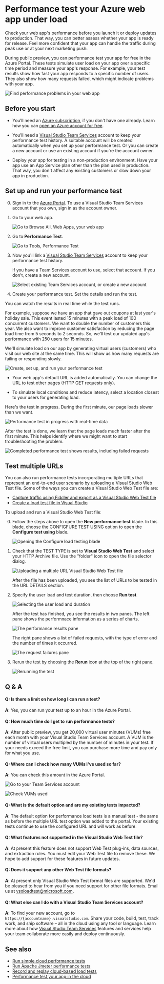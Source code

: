 <properties
   pageTitle="Test your Azure web app's performance | Microsoft Azure"
   description="Run Azure web app performance tests to check how your app handles user load. Measure response time and find failures that might indicate problems."
   services="app-service\web"
   documentationCenter=""
   authors="ecfan"
   manager="douge"
   editor="jimbe"/>

<tags
   ms.service="app-service-web"
   ms.workload="web"
   ms.tgt_pltfrm="na"
   ms.devlang="na"
   ms.topic="article"
   ms.date="05/25/2016"
   ms.author="estfan; manasma; ahomer"/>

# <a name="performance-test-your-azure-web-app-under-load"></a>Performance test your Azure web app under load

Check your web app's performance before you launch it or deploy updates to production. That way, you can better assess whether your app is ready for release. Feel more confident that your app can handle the traffic during peak use or at your next marketing push.

During public preview, you can performance test your app for free in the Azure Portal.
These tests simulate user load on your app over a specific time period and measure your app's response. For example, your test results show how fast your app responds to a specific number of users. They also show how many requests failed, which might indicate problems with your app.      

![Find performance problems in your web app](./media/app-service-web-app-performance-test/azure-np-perf-test-overview.png)

## <a name="before-you-start"></a>Before you start

* You'll need an [Azure subscription](https://account.windowsazure.com/subscriptions), if you don't have one already. Learn how you can [open an Azure account for free](https://azure.microsoft.com/pricing/free-trial/?WT.mc_id=A261C142F).

* You'll need a [Visual Studio Team Services](https://www.visualstudio.com/products/what-is-visual-studio-online-vs) account to keep your performance test history. A suitable account will be created automatically when you set up your performance test. Or you can create a new account or use an existing account if you're the account owner. 

* Deploy your app for testing in a non-production environment. Have your app use an App Service plan other than the plan used in production. That way, you don't affect any existing customers or slow down your app in production. 

## <a name="set-up-and-run-your-performance-test"></a>Set up and run your performance test

0.  Sign in to the [Azure Portal](https://portal.azure.com). To use a Visual Studio Team Services account that you own, sign in as the account owner.

0.  Go to your web app.

    ![Go to Browse All, Web Apps, your web app](./media/app-service-web-app-performance-test/azure-np-web-apps.png)

0.  Go to **Performance Test**.

    ![Go to Tools, Performance Test](./media/app-service-web-app-performance-test/azure-np-web-app-details-tools-expanded.png)
 
0. Now you'll link a [Visual Studio Team Services](https://www.visualstudio.com/products/what-is-visual-studio-online-vs) account to keep your performance test history.

    If you have a Team Services account to use, select that account. If you don't, create a new account.

    ![Select existing Team Services account, or create a new account](./media/app-service-web-app-performance-test/azure-np-no-vso-account.png)

0.  Create your performance test. Set the details and run the test. 

You can watch the results in real time while the test runs.

For example, suppose we have an app that gave out coupons at last year's holiday sale. This event lasted 15 minutes with a peak load of 100 concurrent customers. We want to double the number of customers this year. We also want to improve customer satisfaction by reducing the page load time from 5 seconds to 2 seconds. So, we'll test our updated app's performance with 250 users for 15 minutes.

We'll simulate load on our app by generating virtual users (customers) who visit our web site at the same time. This will show us how many requests are failing or responding slowly.

  ![Create, set up, and run your performance test](./media/app-service-web-app-performance-test/azure-np-new-performance-test.png)

   *  Your web app's default URL is added automatically. 
   You can change the URL to test other pages (HTTP GET requests only).

   *  To simulate local conditions and reduce latency, select a location closest to your users for generating load.

  Here's the test in progress. During the first minute, our page loads slower than we want.

  ![Performance test in progress with real-time data](./media/app-service-web-app-performance-test/azure-np-running-perf-test.png)

  After the test is done, we learn that the page loads much faster after the first minute. This helps identify where we might want to start troubleshooting the problem.

  ![Completed performance test shows results, including failed requests](./media/app-service-web-app-performance-test/azure-np-perf-test-done.png)

## <a name="test-multiple-urls"></a>Test multiple URLs

You can also run performance tests incorporating multiple URLs that represent an end-to-end user scenario by uploading a Visual Studio Web Test file. Some of the ways you can create a Visual Studio Web Test file are:

* [Capture traffic using Fiddler and export as a Visual Studio Web Test file](http://docs.telerik.com/fiddler/Save-And-Load-Traffic/Tasks/VSWebTest)
* [Create a load test file in Visual Studio](https://www.visualstudio.com/docs/test/performance-testing/run-performance-tests-app-before-release)

To upload and run a Visual Studio Web Test file:
 
0. Follow the steps above to open the **New performance test** blade.
   In this blade, choose the CONFIGFURE TEST USING option to open the **Configure test using** blade.  

    ![Opening the Configure load testing blade](./media/app-service-web-app-performance-test/multiple-01-authoring-blade.png)

0. Check that the TEST TYPE is set to **Visual Studio Web Test** and select your HTTP Archive file.
    Use the "folder" icon to open the file selector dialog.

    ![Uploading a multiple URL Visual Studio Web Test file](./media/app-service-web-app-performance-test/multiple-01-authoring-blade2.png)

    After the file has been uploaded, you see the list of URLs to be tested in the URL DETAILS section.
 
0. Specify the user load and test duration, then choose **Run test**.

    ![Selecting the user load and duration](./media/app-service-web-app-performance-test/multiple-01-authoring-blade3.png)

    After the test has finished, you see the results in two panes. The left pane shows the performnace information as a series of charts.

    ![The performance results pane](./media/app-service-web-app-performance-test/multiple-01a-results.png)

    The right pane shows a list of failed requests, with the type of error and the number of times it occurred.

    ![The request failures pane](./media/app-service-web-app-performance-test/multiple-01b-results.png)

0. Rerun the test by choosing the **Rerun** icon at the top of the right pane.

    ![Rerunning the test](./media/app-service-web-app-performance-test/multiple-rerun-test.png)

##  <a name="q--a"></a>Q & A

#### <a name="q-is-there-a-limit-on-how-long-i-can-run-a-test"></a>Q: Is there a limit on how long I can run a test? 

**A**: Yes, you can run your test up to an hour in the Azure Portal.

#### <a name="q-how-much-time-do-i-get-to-run-performance-tests"></a>Q: How much time do I get to run performance tests? 

**A**: After public preview, you get 20,000 virtual user minutes (VUMs) free each month with your Visual Studio Team Services account. A VUM is the number of virtual users multipled by the number of minutes in your test. If your needs exceed the free limit, you can purchase more time and pay only for what you use.

#### <a name="q-where-can-i-check-how-many-vums-ive-used-so-far"></a>Q: Where can I check how many VUMs I've used so far?

**A**: You can check this amount in the Azure Portal.

![Go to your Team Services account](./media/app-service-web-app-performance-test/azure-np-vso-accounts.png)

![Check VUMs used](./media/app-service-web-app-performance-test/azure-np-vso-accounts-vum-summary.png)

#### <a name="q-what-is-the-default-option-and-are-my-existing-tests-impacted"></a>Q: What is the default option and are my existing tests impacted?

**A**: The default option for performance load tests is a manual test - the same as before the multiple URL test option was added to the portal.
Your existing tests continue to use the configured URL and will work as before.

#### <a name="q-what-features-not-supported-in-the-visual-studio-web-test-file"></a>Q: What features not supported in the Visual Studio Web Test file?

**A**: At present this feature does not support Web Test plug-ins, data sources, and extraction rules. You must edit your Web Test file to remove these. We hope to add support for these features in future updates.

#### <a name="q-does-it-support-any-other-web-test-file-formats"></a>Q: Does it support any other Web Test file formats?
  
**A**: At present only Visual Studio Web Test format files are supported.
We'd be pleased to hear from you if you need support for other file formats. Email us at [vsoloadtest@microsoft.com](mailto:vsoloadtest@microsoft.com).

#### <a name="q-what-else-can-i-do-with-a-visual-studio-team-services-account"></a>Q: What else can I do with a Visual Studio Team Services account?

**A**: To find your new account, go to ```https://{accountname}.visualstudio.com```. Share your code, build, test, track work, and ship software – all in the cloud using any tool or language. Learn more about how [Visual Studio Team Services](https://www.visualstudio.com/products/what-is-visual-studio-online-vs) features and services help your team collaborate more easily and deploy continuously.

## <a name="see-also"></a>See also

* [Run simple cloud performance tests](https://www.visualstudio.com/docs/test/performance-testing/getting-started/get-started-simple-cloud-load-test)
* [Run Apache Jmeter performance tests](https://www.visualstudio.com/docs/test/performance-testing/getting-started/get-started-jmeter-test)
* [Record and replay cloud-based load tests](https://www.visualstudio.com/docs/test/performance-testing/getting-started/record-and-replay-cloud-load-tests)
* [Performance test your app in the cloud](https://www.visualstudio.com/docs/test/performance-testing/getting-started/getting-started-with-performance-testing)
